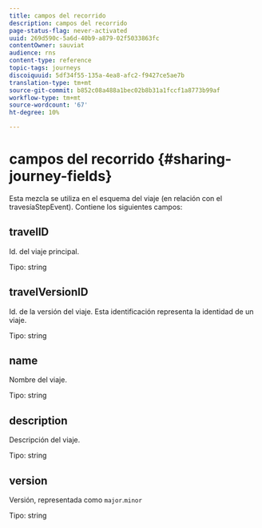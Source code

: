 ```yaml
---
title: campos del recorrido
description: campos del recorrido
page-status-flag: never-activated
uuid: 269d590c-5a6d-40b9-a879-02f5033863fc
contentOwner: sauviat
audience: rns
content-type: reference
topic-tags: journeys
discoiquuid: 5df34f55-135a-4ea8-afc2-f9427ce5ae7b
translation-type: tm+mt
source-git-commit: b852c08a488a1bec02b8b31a1fccf1a8773b99af
workflow-type: tm+mt
source-wordcount: '67'
ht-degree: 10%

---
```



# campos del recorrido {#sharing-journey-fields}

Esta mezcla se utiliza en el esquema del viaje (en relación con el travesíaStepEvent). Contiene los siguientes campos:

## travelID

Id. del viaje principal.

Tipo: string

## travelVersionID

Id. de la versión del viaje. Esta identificación representa la identidad de un viaje.

Tipo: string

## name

Nombre del viaje.

Tipo: string

## description

Descripción del viaje.

Tipo: string

## version

Versión, representada como `major`.`minor`

Tipo: string